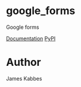 # google_forms
Google forms

[Documentation](https://jameskabbes.github.io/google_forms)
[PyPI](https://pypi.org/project/kabbes-google-forms/)

# Author
James Kabbes